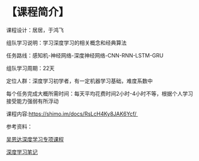# 【课程简介】

课程设计：居居，于鸿飞

组队学习说明：学习深度学习的相关概念和经典算法

任务路线：感知机-神经网络-深度神经网络-CNN-RNN-LSTM-GRU

组队学习周期：22天

定位人群：深度学习初学者，有一定机器学习基础，难度系数中

每个任务完成大概所需时间：每天平均花费时间2小时-4小时不等，根据个人学习接受能力强弱有所浮动

课程内容:https://shimo.im/docs/RsLcH4Ky8JAK6Ycf/ 

参考资料：

[吴恩达深度学习专项课程](https://mooc.study.163.com/university/deeplearning_ai#/c)

[深度学习笔记](http://www.ai-start.com/dl2017/)



